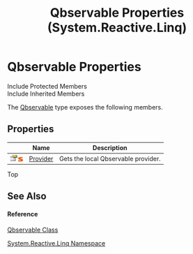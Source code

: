 ﻿---
title: Qbservable Properties (System.Reactive.Linq)
TOCTitle: Qbservable Properties
ms:assetid: Properties.T:System.Reactive.Linq.Qbservable
ms:mtpsurl: https://msdn.microsoft.com/en-us/library/system.reactive.linq.qbservable_properties(v=VS.103)
ms:contentKeyID: 36069827
ms.date: 06/28/2011
mtps_version: v=VS.103
---

# Qbservable Properties

Include Protected Members  
Include Inherited Members  

The [Qbservable](hh211693\(v=vs.103\).md) type exposes the following members.

## Properties

<table>
<thead>
<tr class="header">
<th> </th>
<th>Name</th>
<th>Description</th>
</tr>
</thead>
<tbody>
<tr class="odd">
<td><img src="images\Hh211972.pubproperty(en-us,VS.103).gif" title="Public property" alt="Public property" /><img src="images\Hh244319.static(en-us,VS.103).gif" title="Static member" alt="Static member" /></td>
<td><a href="hh228919(v=vs.103).md">Provider</a></td>
<td>Gets the local Qbservable provider.</td>
</tr>
</tbody>
</table>

Top

## See Also

#### Reference

[Qbservable Class](hh211693\(v=vs.103\).md)

[System.Reactive.Linq Namespace](hh211929\(v=vs.103\).md)

